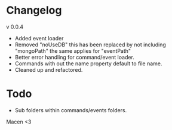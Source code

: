 # Changelog

v 0.0.4

- Added event loader
- Removed "noUseDB" this has been replaced by not including "mongoPath" the same applies for "eventPath"
- Better error handling for command/event loader.
- Commands with out the name property default to file name.
- Cleaned up and refactored.

# Todo

- Sub folders within commands/events folders.

Macen <3